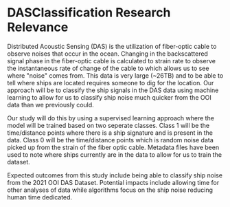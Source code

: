 # DASClassification Research Relevance
Distributed Acoustic Sensing (DAS) is the utilization of fiber-optic cable to observe noises that occur in the ocean. Changing in the backscattered signal phase in the fiber-optic cable is calculated to strain rate to observe the instantaneous rate of change of the cable to which allows us to see where "noise" comes from. This data is very large (~26TB) and to be able to tell where ships are located requires someone to dig for the location. Our approach will be to classify the ship signals in the DAS data using machine learning to allow for us to classify ship noise much quicker from the OOI data than we previously could.

Our study will do this by using a supervised learning approach where the model will be trained based on two seperate classes. Class 1 will be the time/distance points where there is a ship signature and is present in the data. Class 0 will be the time/distance points which is random noise data picked up from the strain of the fiber optic cable. Metadata files have been used to note where ships currently are in the data to allow for us to train the dataset.

Expected outcomes from this study include being able to classify ship noise from the 2021 OOI DAS Dataset. Potential impacts include allowing time for other analyses of data while algorithms focus on the ship noise reducing human time dedicated.
